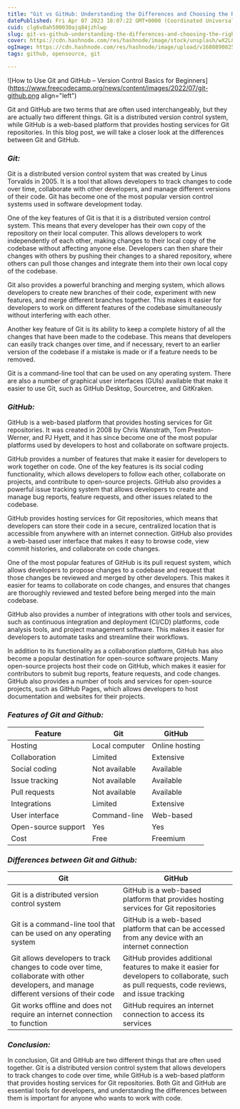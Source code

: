 ```yaml
---
title: "Git vs GitHub: Understanding the Differences and Choosing the Right Tool for Your Development Needs"
datePublished: Fri Apr 07 2023 18:07:22 GMT+0000 (Coordinated Universal Time)
cuid: clg6v0ah500030ajq84jzhlwp
slug: git-vs-github-understanding-the-differences-and-choosing-the-right-tool-for-your-development-needs
cover: https://cdn.hashnode.com/res/hashnode/image/stock/unsplash/wX2L8L-fGeA/upload/a4d5585289ad02e816452d72e154c854.jpeg
ogImage: https://cdn.hashnode.com/res/hashnode/image/upload/v1680890825975/b4da9d7b-cb57-451b-a40c-205f90266ef8.png
tags: github, opensource, git

---
```


![How to Use Git and GitHub – Version Control Basics for Beginners](https://www.freecodecamp.org/news/content/images/2022/07/git-github.png align="left")

Git and GitHub are two terms that are often used interchangeably, but they are actually two different things. Git is a distributed version control system, while GitHub is a web-based platform that provides hosting services for Git repositories. In this blog post, we will take a closer look at the differences between Git and GitHub.

### ***Git:***

Git is a distributed version control system that was created by Linus Torvalds in 2005. It is a tool that allows developers to track changes to code over time, collaborate with other developers, and manage different versions of their code. Git has become one of the most popular version control systems used in software development today.

One of the key features of Git is that it is a distributed version control system. This means that every developer has their own copy of the repository on their local computer. This allows developers to work independently of each other, making changes to their local copy of the codebase without affecting anyone else. Developers can then share their changes with others by pushing their changes to a shared repository, where others can pull those changes and integrate them into their own local copy of the codebase.

Git also provides a powerful branching and merging system, which allows developers to create new branches of their code, experiment with new features, and merge different branches together. This makes it easier for developers to work on different features of the codebase simultaneously without interfering with each other.

Another key feature of Git is its ability to keep a complete history of all the changes that have been made to the codebase. This means that developers can easily track changes over time, and if necessary, revert to an earlier version of the codebase if a mistake is made or if a feature needs to be removed.

Git is a command-line tool that can be used on any operating system. There are also a number of graphical user interfaces (GUIs) available that make it easier to use Git, such as GitHub Desktop, Sourcetree, and GitKraken.

### ***GitHub:***

GitHub is a web-based platform that provides hosting services for Git repositories. It was created in 2008 by Chris Wanstrath, Tom Preston-Werner, and PJ Hyett, and it has since become one of the most popular platforms used by developers to host and collaborate on software projects.

GitHub provides a number of features that make it easier for developers to work together on code. One of the key features is its social coding functionality, which allows developers to follow each other, collaborate on projects, and contribute to open-source projects. GitHub also provides a powerful issue tracking system that allows developers to create and manage bug reports, feature requests, and other issues related to the codebase.

GitHub provides hosting services for Git repositories, which means that developers can store their code in a secure, centralized location that is accessible from anywhere with an internet connection. GitHub also provides a web-based user interface that makes it easy to browse code, view commit histories, and collaborate on code changes.

One of the most popular features of GitHub is its pull request system, which allows developers to propose changes to a codebase and request that those changes be reviewed and merged by other developers. This makes it easier for teams to collaborate on code changes, and ensures that changes are thoroughly reviewed and tested before being merged into the main codebase.

GitHub also provides a number of integrations with other tools and services, such as continuous integration and deployment (CI/CD) platforms, code analysis tools, and project management software. This makes it easier for developers to automate tasks and streamline their workflows.

In addition to its functionality as a collaboration platform, GitHub has also become a popular destination for open-source software projects. Many open-source projects host their code on GitHub, which makes it easier for contributors to submit bug reports, feature requests, and code changes. GitHub also provides a number of tools and services for open-source projects, such as GitHub Pages, which allows developers to host documentation and websites for their projects.

### ***Features of Git and Github:***

| **Feature** | **Git** | **GitHub** |
| --- | --- | --- |
| Hosting | Local computer | Online hosting |
| Collaboration | Limited | Extensive |
| Social coding | Not available | Available |
| Issue tracking | Not available | Available |
| Pull requests | Not available | Available |
| Integrations | Limited | Extensive |
| User interface | Command-line | Web-based |
| Open-source support | Yes | Yes |
| Cost | Free | Freemium |

### ***Differences between Git and Github:***

| Git | GitHub |
| --- | --- |
| Git is a distributed version control system | GitHub is a web-based platform that provides hosting services for Git repositories |
| Git is a command-line tool that can be used on any operating system | GitHub is a web-based platform that can be accessed from any device with an internet connection |
| Git allows developers to track changes to code over time, collaborate with other developers, and manage different versions of their code | GitHub provides additional features to make it easier for developers to collaborate, such as pull requests, code reviews, and issue tracking |
| Git works offline and does not require an internet connection to function | GitHub requires an internet connection to access its services |

### ***Conclusion:***

In conclusion, Git and GitHub are two different things that are often used together. Git is a distributed version control system that allows developers to track changes to code over time, while GitHub is a web-based platform that provides hosting services for Git repositories. Both Git and GitHub are essential tools for developers, and understanding the differences between them is important for anyone who wants to work with code.